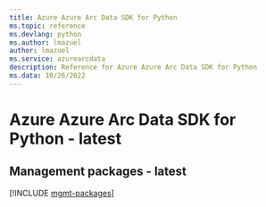 ```yaml
---
title: Azure Azure Arc Data SDK for Python
ms.topic: reference
ms.devlang: python
ms.author: lmazuel
author: lmazuel
ms.service: azurearcdata
description: Reference for Azure Azure Arc Data SDK for Python
ms.data: 10/26/2022
---
```

# Azure Azure Arc Data SDK for Python - latest

## Management packages - latest
[!INCLUDE [mgmt-packages](azure-arc-data-mgmt-index.md)]